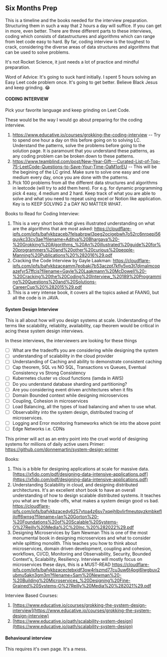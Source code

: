 ## Six Months Prep

This is a timeline and the books needed for the interview preparation. Structuring them in such a way that 2 hours a day will suffice. If you can get in more, even better.  There are three different parts to these interviews, coding which consists of datastructures and algorithms which can range from leet code easy to hard. By far, coding interview is the toughest to crack, considering the diverse areas of data structures and algorithms that can be used to solve problems.      

It's not Rocket Science, it just needs a lot of practice and mindful preparation. 

Word of Advice: It's going to suck hard initially. I spent 5 hours solving an Easy Leet code problem once. It's going to get better. Believe Black Jesus and keep grinding. 😂

#### CODING INTERVIEW
Pick your favorite language and keep grinding on Leet Code. 

These would be the way I would go about preparing for the coding interview. 
1. https://www.educative.io/courses/grokking-the-coding-interview -- Try to spend one hour a day on this before going on to solving LC. Understand the patterns, solve the problems before going to the solution page. It is paramount that you understand these patterns, as any coding problem can be broken down to these patterns.
2. https://www.teamblind.com/post/New-Year-Gift---Curated-List-of-Top-75-LeetCode-Questions-to-Save-Your-Time-OaM1orEU -- This will be the begining of the LC grind. Make sure to solve one easy and one medium every day, once you are done with the patterns. 
3. Pick 100 problems from all the different data structures and algorithms in leetcode (will try to add them here). For e.g. for dynamic programming pick 4 easy, 4 medium and 2 hard. Keep track of what you are able to solve and what you need to repeat using excel or Notion like application.
Key is to KEEP SOLVING 2 a DAY NO MATTER WHAT. 

Books to Read for Coding Interview:
1. This is a very short book that gives illustrated understanding on what are the algorithms that are most asked: https://cloudflare-ipfs.com/ipfs/bafykbzaceb7felsabrpwl3peg2ocigebwh7o52rc6nrpepi56quvkc33cy3ae?filename=Aditya%20Bhargava%20-%20Grokking%20Algorithms_%20An%20illustrated%20guide%20for%20programmers%20and%20other%20curious%20people-Manning%20Publications%20%282016%29.pdf 
2. Cracking the Code Interview by Gayle Laakman: 
https://cloudflare-ipfs.com/ipfs/bafykbzaceamm7eobaki7b53aczpt7kfly5vq3t7djmalmcoqazefyr57ffcis?filename=Gayle%20Laakmann%20McDowell%20-%20Cracking%20the%20Coding%20Interview_%20189%20Programming%20Questions%20and%20Solutions-CareerCup%20%282015%29.pdf
4.  This is a very intense book, it covers all the topics asked at FAANG, but all the code is in JAVA. 

#### System Design Interview
This is all about how will you design systems at scale. Understanding of the terms like scalability, reliablity, availability, cap theorem would be critical in acing these system design interviews. 

In these interviews, the interviewers are looking for these things
- [ ] What are the tradeoffs you are considering while designing the system
- [ ] understanding of scalability in the cloud provider
- [ ] Understanding of Caching and ability to demonstrate consistent caching
- [ ] Cap theorem, SQL vs NO SQL, Transactions vs Queues, Eventual Consistency vs Strong Consistency 
- [ ] Kubernetes cluster vs cloud functions (lamda in AWS)
- [ ] Do you understand database sharding and partitioning? 
- [ ] Are you considering event driven architectures when it fits
- [ ] Domain Bounded context while designing microservices
- [ ] Coupling, Cohesion in microservices
- [ ] Load Balancing, all the types of load balancing and when to use what. 
- [ ] Observability into the system design, distributed tracing of microservices. 
- [ ] Logging and Error monitoring frameworks which tie into the above point
- [ ] Edge Networks i.e. CDNs 
	 
This primer will act as an entry point into the cruel world of designing systems for millions of daily active users
Primer: https://github.com/donnemartin/system-design-primer 

Books:
1. This is a bible for designing applications at scale for massive data.  [https://xfido.com/pdf/designing-data-intensive-applications.pdf](https://xfido.com/pdf/designing-data-intensive-applications.pdf)
2. Understanding Scalability in cloud, and designing distributed architectures. It's an excellent short book to have an overall understanding of how to design scalable distributed systems. It teaches you what are the trade-offs, what makes a system design good vs bad. 
https://cloudflare-ipfs.com/ipfs/bafykbzacedy6257vtoa4z6sv7xqejhlbvlirfmeutqyzkmbkefljloff6wnsg?filename=Ian%20Gorton%20-%20Foundations%20of%20Scalable%20Systems-O%27Reilly%20Media%2C%20Inc.%20%282022%29.pdf
3. Designing Microservices by Sam Newman
This is one of the most monumental book in designing microservices and what to consider while splitting monolith. This teaches you how to think about microservices, domain driven development, coupling and cohesion, workflows, CI/CD, Monitoring and Observability, Security, Bounded Context's, Scalability, Resiliency. 
Interview will mostly focus on microservices these days, this is a MUST-READ
https://cloudflare-ipfs.com/ipfs/bafykbzacectebxidf3ow4rlszmd77cu3uw6t4pgi6lwgbuv2ubmu5akn3gm3m?filename=Sam%20Newman%20-%20Building%20Microservices_%20Designing%20Fine-Grained%20Systems-O%27Reilly%20Media%20%282021%29.pdf


Interview Based Courses:
1.    [https://www.educative.io/courses/grokking-the-system-design-interview](https://www.educative.io/courses/grokking-the-system-design-interview)
2.   [https://www.educative.io/path/scalability-system-design](https://www.educative.io/path/scalability-system-design)


#### Behavioural interview
This requires it's own page. It's a mess. 

